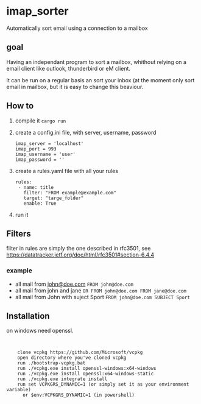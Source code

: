 # imap_sorter

Automatically sort email using a connection to a mailbox

## goal

Having an independant program to sort a mailbox, whithout relying on a email client like outlook, thunderbird or eM client.

It can be run on a regular basis an sort your inbox (at the moment only sort email in mailbox, but it is easy to change this beaviour.

## How to

1. compile it `cargo run`
2. create a config.ini file, with server, username, password

   ```{json}
   imap_server = 'localhost'
   imap_port = 993
   imap_username = 'user'
   imap_password = ''
   ```

4. create a rules.yaml file with all your rules

   ```{yaml}
   rules:
    - name: title
      filter: "FROM example@example.com"
      target: "targe_folder"
      enable: True
   ```

6. run it

## Filters

filter in rules are simply the one described in rfc3501, see https://datatracker.ietf.org/doc/html/rfc3501#section-6.4.4

### example

* all mail from <john@doe.com>
     `FROM john@doe.com`
* all mail from john and jane
     `OR FROM john@doe.com FROM jane@doe.com`
* all mail from John with suject Sport
     `FROM john@doe.com SUBJECT Sport`

## Installation

on windows need openssl.

```{shell}


    clone vcpkg https://github.com/Microsoft/vcpkg
    open directory where you've cloned vcpkg
    run ./bootstrap-vcpkg.bat
    run ./vcpkg.exe install openssl-windows:x64-windows
    run ./vcpkg.exe install openssl:x64-windows-static
    run ./vcpkg.exe integrate install
    run set VCPKGRS_DYNAMIC=1 (or simply set it as your environment variable)
      or $env:VCPKGRS_DYNAMIC=1 (in powershell)

```
